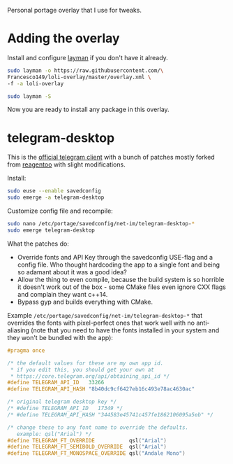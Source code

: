 Personal portage overlay that I use for tweaks.

# Adding the overlay
Install and configure [layman](https://wiki.gentoo.org/wiki/Layman)
if you don't have it already.

```bash
sudo layman -o https://raw.githubusercontent.com/\
Francesco149/loli-overlay/master/overlay.xml \
-f -a loli-overlay

sudo layman -S
```

Now you are ready to install any package in this overlay.

# telegram-desktop
This is the [official telegram client](
https://github.com/telegramdesktop/tdesktop) with a bunch of
patches mostly forked from [reagentoo](
https://data.gpo.zugaina.org/reagentoo/net-im/telegram-desktop/)
with slight modifications.

Install:

```bash
sudo euse --enable savedconfig
sudo emerge -a telegram-desktop
```

Customize config file and recompile:
```bash
sudo nano /etc/portage/savedconfig/net-im/telegram-desktop-*
sudo emerge telegram-desktop
```

What the patches do:
* Override fonts and API Key through the savedconfig USE-flag and a
  config file. Who thought hardcoding the app to a single font and
  being so adamant about it was a good idea?
* Allow the thing to even compile, because the build system is so
  horrible it doesn't work out of the box - some CMake files even
  ignore CXX flags and complain they want c++14.
* Bypass gyp and builds everything with CMake.

Example ```/etc/portage/savedconfig/net-im/telegram-desktop-*```
that overrides the fonts with pixel-perfect ones that work well
with no anti-aliasing (note that you need to have the fonts
installed in your system and they won't be bundled with the app):

```cpp
#pragma once

/* the default values for these are my own app id.
 * if you edit this, you should get your own at
 * https://core.telegram.org/api/obtaining_api_id */
#define TELEGRAM_API_ID   33266
#define TELEGRAM_API_HASH "8b40dc9cf6427eb16c493e78ac4630ac"

/* original telegram desktop key */
/* #define TELEGRAM_API_ID   17349 */
/* #define TELEGRAM_API_HASH "344583e45741c457fe1862106095a5eb" */

/* change these to any font name to override the defaults.
   example: qsl("Arial") */
#define TELEGRAM_FT_OVERRIDE           qsl("Arial")
#define TELEGRAM_FT_SEMIBOLD_OVERRIDE  qsl("Arial")
#define TELEGRAM_FT_MONOSPACE_OVERRIDE qsl("Andale Mono")
```
